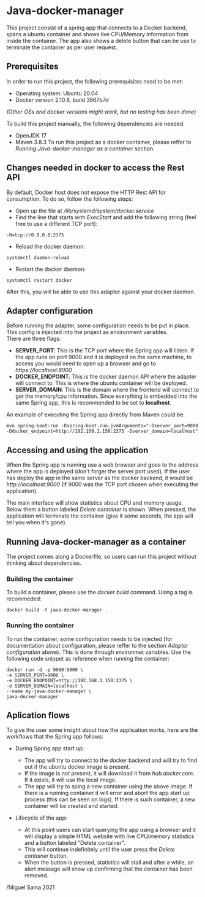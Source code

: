 # Java-docker-manager
This project consist of a spring app that connects to a Docker backend, spans a ubuntu container and shows live CPU/Memory information from inside the container.
The app also shows a delete button that can be use to terminate the container as per user request.

## Prerequisites
In order to run this project, the following prerequisites need to be met:
  - Operating system: Ubuntu 20.04
  - Docker version 2.10.8, build 3967b7d  

*(Other OSs and docker versions might work, but no testing has been done)*
  

To build this project manually, the following dependencies are needed:
  - OpenJDK 17
  - Maven 3.8.3
To run this project as a docker container, please reffer to *Running Java-docker-manager as a container* section.

## Changes needed in docker to access the Rest API  
By default, Docker host does not expose the HTTP Rest API for consumption. To do so, follow the following steps:
  - Open up the file at */lib/systemd/system/docker.service*
  - Find the line that starts with *ExecStart* and add the following string (feel free to use a different TCP port):
  ```
  -H=tcp://0.0.0.0:2375
  ```
  - Reload the docker daemon:
  ```
  systemctl daemon-reload
  ```
  - Restart the docker daemon:
  ```
  systemctl restart docker
  ```
After this, you will be able to use this adapter against your docker daemon.

## Adapter configuration
Before running the adapter, some configuration needs to be put in place. This config is injected into the project as environment variables.  
There are three flags:
  - **SERVER_PORT**: This is the TCP port where the Spring app will listen. If the app runs on port 9000 and it is deployed on the same machine, to access you would need to open up a browser and go to *https://localhost:9000*
  - **DOCKER_ENDPOINT**: This is the docker daemon API where the adapter will connect to. This is where the ubuntu container will be deployed.
  - **SERVER_DOMAIN**: This is the domain where the frontend will connect to get the memory/cpu information. Since everything is embedded into the same Spring app, this is recommended to be set to **localhost**.

An example of executing the Spring app directly from Maven could be:
```
mvn spring-boot:run -Dspring-boot.run.jvmArguments="-Dserver_port=9000 -Ddocker_endpoint=http://192.168.1.150:2375 -Dserver_domain=localhost"
```

## Accessing and using the application
When the Spring app is running use a web browser and goes to the address where the app is deployed (don't forger the server port used). 
If the user has deploy the app in the same server as the docker backend, it would be *http://localhost:9000* (If 9000 was the TCP port chosen when executing the application).

The main interface will show statistics about CPU and memory usage. Below them a button labeled *Delete container* is shown. When pressed, the application will terminate the container (give it some seconds, the app will tell you when it's gone).

## Running Java-docker-manager as a container
The project comes along a Dockerfile, so users can run this project without thinking about dependencies.  

### Building the container
To build a container, please use the *docker build* command. Using a tag is recommeded:
```
docker build -t java-docker-manager .
```
### Running the container
To run the container, some configuration needs to be injected (for documentation about configuration, please reffer to the section *Adapter configuration* above). 
This is done through environmet variables. Use the following code snippet as reference when running the container:  

```
docker run -d -p 9000:9000 \
-e SERVER_PORT=9000 \
-e DOCKER_ENDPOINT=http://192.168.1.150:2375 \
-e SERVER_DOMAIN=localhost \
--name my-java-docker-manager \
java-docker-manager
```

## Aplication flows
To give the user some insight about how the application works, here are the workflows that the Spring app follows:
  - During Spring app start up:
    - The app will try to connect to the docker backend and will try to find out if the ubuntu docker image is present.
    - If the image is not present, it will download it from *hub.docker.com*. If it exists, it will use the local image.
    - The app will try to sping a new container using the above image. If there is a running container it will error and abort the app start up process (this can be seen on logs). If there is such container, a new container will be created and started.
  
  - Lifecycle of the app:
    - At this point users can start querying the app using a browser and it will display a simple HTML website with live CPU/memory statistics and a button labeled "Delete container".
    - This will continue indefinitely until the user press the *Delete container* button.
    - When the button is pressed, statistics will stall and after a while, an alert message will show up confirming that the container has been removed.

/Miguel Sama 2021
